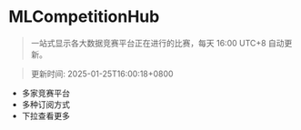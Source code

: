 # MLCompetitionHub

> 一站式显示各大数据竞赛平台正在进行的比赛，每天 16:00 UTC+8 自动更新。
  
> 更新时间: 2025-01-25T16:00:18+0800 

* 多家竞赛平台
* 多种订阅方式
* 下拉查看更多